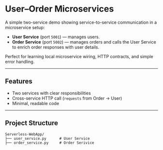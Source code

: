 # User–Order Microservices

A simple two-service demo showing service-to-service communication in a microservice setup:

- **User Service** (port `5001`) — manages users.
- **Order Service** (port `5002`) — manages orders and calls the User Service to enrich order responses with user details.

Perfect for learning local microservice wiring, HTTP contracts, and simple error handling.

---

## Features

- Two  services with clear responsibilities
- Cross-service HTTP call (`requests` from Order → User)
- Minimal, readable code

---

## Project Structure
```
Serverless-WebApp/
├── user_service.py      # User Service
├── order_service.py     # Order Serivice
```




